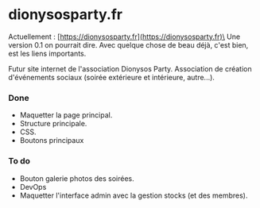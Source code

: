 # dionysosparty.fr
Actuellement : [https://dionysosparty.fr](https://dionysosparty.fr)\
Une version 0.1 on pourrait dire. Avec quelque chose de beau déjà, c'est bien, est les liens importants.

Futur site internet de l'association Dionysos Party. Association de création d'événements sociaux (soirée extérieure et intérieure, autre...).

### Done
- Maquetter la page principal.
- Structure principale.
- CSS.
- Boutons principaux

### To do
- Bouton galerie photos des soirées.
- DevOps
- Maquetter l'interface admin avec la gestion stocks (et des membres).